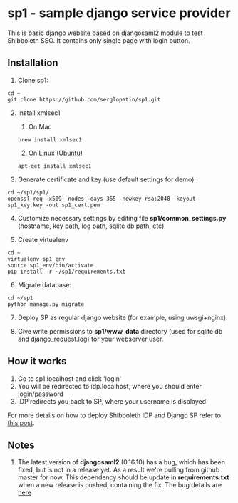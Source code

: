 # sp1 - sample django service provider

This is basic django website based on djangosaml2 module to test Shibboleth SSO. It contains only single page with login button.

## Installation
1. Clone sp1:
  ```
cd ~
git clone https://github.com/serglopatin/sp1.git
```

2. Install xmlsec1
    1. On Mac
      ```
      brew install xmlsec1
      ```
    2. On Linux (Ubuntu)
      ```
      apt-get install xmlsec1
      ```

3. Generate certificate and key (use default settings for demo):
  ```
cd ~/sp1/sp1/
openssl req -x509 -nodes -days 365 -newkey rsa:2048 -keyout sp1_key.key -out sp1_cert.pem
```

4. Customize necessary settings by editing file **sp1/common_settings.py** (hostname, key path, log path, sqlite db path, etc)

5. Create virtualenv
  ```
cd ~
virtualenv sp1_env
source sp1_env/bin/activate
pip install -r ~/sp1/requirements.txt
```

6. Migrate database:
  ```
cd ~/sp1
python manage.py migrate
```

7. Deploy SP as regular django website (for example, using uwsgi+nginx).

8. Give write permissions to **sp1/www_data** directory (used for sqlite db and django_request.log) for your webserver user.

## How it works
1. Go to sp1.localhost and click 'login'
2. You will be redirected to idp.localhost, where you should enter login/password
3. IDP redirects you back to SP, where your username is displayed

For more details on how to deploy Shibboleth IDP and Django SP refer to [this post](http://codeinpython.blogspot.com/2015/11/how-to-setup-shibboleth-identity.html).


## Notes
1. The latest version of **djangosaml2** (0.16.10) has a bug, which has been fixed, but is not in a release yet. As a result
we're pulling from github master for now. This dependency should be update in **requirements.txt** when a new release is
pushed, containing the fix. The bug details are [here](https://github.com/knaperek/djangosaml2/pull/105)



